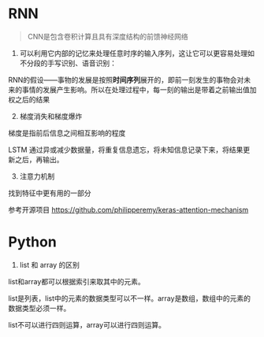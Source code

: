 # RNN

> CNN是包含卷积计算且具有深度结构的前馈神经网络

1. 可以利用它内部的记忆来处理任意时序的输入序列，这让它可以更容易处理如不分段的手写识别、语音识别：

RNN的假设——事物的发展是按照**时间序列**展开的，即前一刻发生的事物会对未来的事情的发展产生影响。所以在处理过程中，每一刻的输出是带着之前输出值加权之后的结果

2. 梯度消失和梯度爆炸

梯度是指前后信息之间相互影响的程度

LSTM 通过异或减少数据量，将重复信息遗忘，将未知信息记录下来，将结果更新之后，再输出。

3. 注意力机制

找到特征中更有用的一部分 

参考开源项目  https://github.com/philipperemy/keras-attention-mechanism

# Python

1. list 和 array 的区别

list和array都可以根据索引来取其中的元素。

list是列表，list中的元素的数据类型可以不一样。array是数组，数组中的元素的数据类型必须一样。

list不可以进行四则运算，array可以进行四则运算。